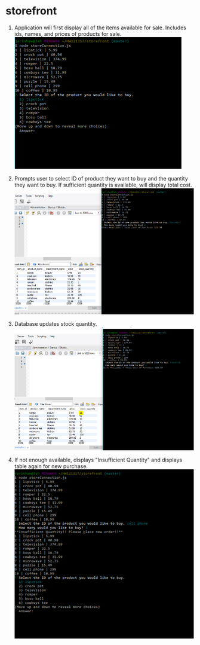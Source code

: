 # storefront

1. Application will first display all of the items available for sale. Includes ids, names, and prices of products for 
sale.
![](images/img1.PNG)

2. Prompts user to select ID of product they want to buy and the quantity they want to buy. If sufficient quantity is
available, will display total cost.
![](images/img2.PNG)

3. Database updates stock quantity.
![](images/img3.PNG)

4. If not enough available, displays "Insufficient Quantity" and displays table again for new purchase.
![](images/img4.PNG)
